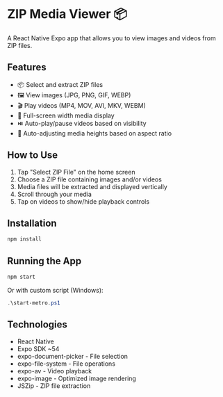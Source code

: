 # ZIP Media Viewer 📦

A React Native Expo app that allows you to view images and videos from ZIP files.

## Features

- 📦 Select and extract ZIP files
- 🖼️ View images (JPG, PNG, GIF, WEBP)
- 🎬 Play videos (MP4, MOV, AVI, MKV, WEBM)
- 📱 Full-screen width media display
- ⏯️ Auto-play/pause videos based on visibility
- 🔄 Auto-adjusting media heights based on aspect ratio

## How to Use

1. Tap "Select ZIP File" on the home screen
2. Choose a ZIP file containing images and/or videos
3. Media files will be extracted and displayed vertically
4. Scroll through your media
5. Tap on videos to show/hide playback controls

## Installation

```bash
npm install
```

## Running the App

```bash
npm start
```

Or with custom script (Windows):
```powershell
.\start-metro.ps1
```

## Technologies

- React Native
- Expo SDK ~54
- expo-document-picker - File selection
- expo-file-system - File operations
- expo-av - Video playback
- expo-image - Optimized image rendering
- JSZip - ZIP file extraction
